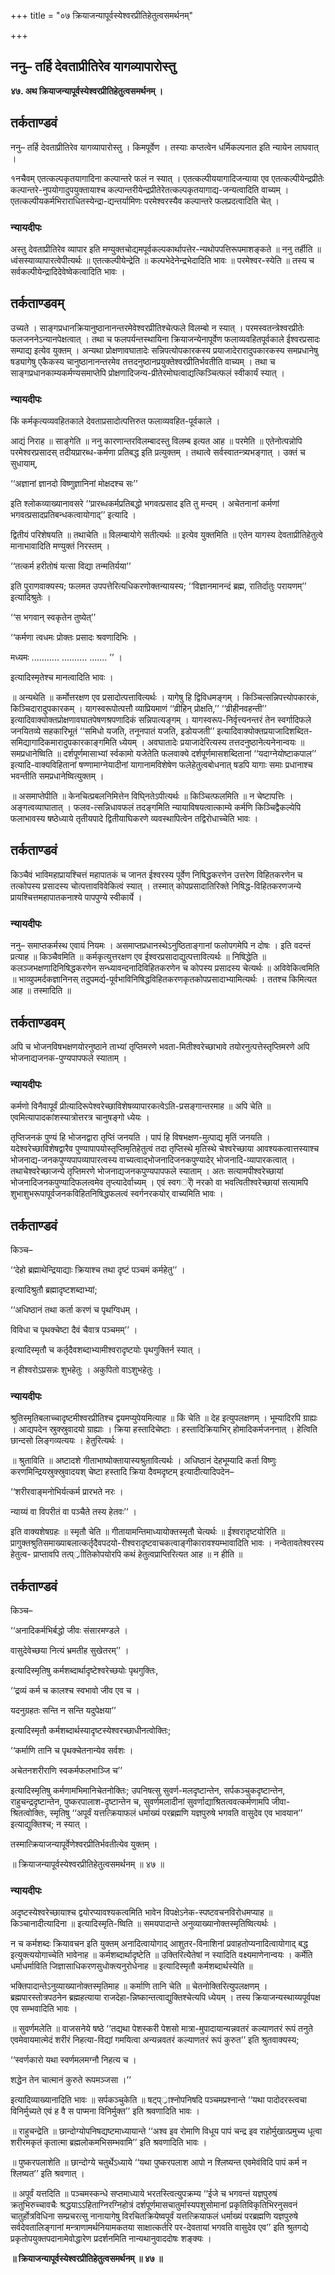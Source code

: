 +++
title = "०७ क्रियाजन्यापूर्वस्येश्वरप्रीतिहेतुत्वसमर्थनम्"

+++


## ननु– तर्हि देवताप्रीतिरेव यागव्यापारोस्तु

**४७. अथ क्रियाजन्यापूर्वस्येश्वरप्रीतिहेतुत्वसमर्थनम् ।**

## **तर्कताण्डवं**

ननु– तर्हि देवताप्रीतिरेव यागव्यापारोस्तु । किमपूर्वेण । तस्याः कप्तत्वेन धर्मिकल्पनात इति न्यायेन लाघवात् ।

१नचैवम् एतत्कल्पकृतयागादिना कल्पान्तरे फलं न स्यात् ।
एतत्कल्पीययागादिजन्याया एव एतत्कल्पीयेन्द्रप्रीतेः कल्पान्तरे-नुपयोगादुपयुक्तायाश्च कल्पान्तरीयेन्द्रप्रीतेरेतत्कल्पकृतयागाद्य-जन्यत्वादिति वाच्यम् । एतत्कल्पीयकर्मभिराराधितस्येन्द्रा-द्यन्तर्यामिणः परमेश्वरस्यैव कल्पान्तरे फलप्रदत्वादिति चेत् ।

### **न्यायदीपः**

अस्तु देवताप्रीतिरेव व्यापार इति मण्युक्तचोद्यमपूर्वकल्पकार्थापत्तेर-न्यथोपपत्तिरूपमाशङ्कते ॥ ननु तर्हीति ॥ ध्वंसस्याव्यापारत्वेपीत्यर्थः ॥ एतत्कल्पीयेन्द्रेति ॥ कल्पभेदेनेन्द्रभेदादिति भावः ॥ परमेश्वर-स्येति ॥ तस्य च सर्वकल्पीयेन्द्रादिदेवेष्वेकत्वादिति भावः ।

## **तर्कताण्डवम्**

उच्यते । साङ्गप्रधानक्रियानुष्ठानानन्तरमेवेश्वरप्रीतिश्चेत्फले विलम्बो न स्यात् । परमस्वतन्त्रेश्वरप्रीतेः फलजननेऽन्यानपेक्षत्वात् । तथा च फलपर्यन्तस्थायिना क्रियाजन्येनापूर्वेण फलाव्यवहितपूर्वकाले ईश्वरप्रसादः सम्पाद्य इत्येव युक्तम् । अन्यथा प्रोक्षणावघातादेः सन्निपत्योपकारकस्य प्रयाजादेरारादुपकारकस्य समप्रधानेषु षड्यागेषु एकैकस्य चानुष्ठानानन्तरमेव तत्तदनुष्ठानप्रयुक्तेश्वरप्रीतिर्भवतीति वाच्यम् । तथा च साङ्गप्रधानकाम्यकर्मण्यसमाप्तेपि प्रोक्षणादिजन्य-प्रीतेरमोघत्वाद्यत्किञ्चित्फलं स्वीकार्यं स्यात् ।

### **न्यायदीपः**

किं कर्मकृत्यव्यवहितकाले देवताप्रसादोत्पत्तिरुत फलाव्यवहित-पूर्वकाले ।

आद्यं निराह ॥ साङ्गेति ॥ ननु कारणान्तरविलम्बादस्तु विलम्ब इत्यत आह ॥ परमेति ॥ एतेनोत्पन्नोपि परमेश्वरप्रसादस् तदीयप्रारब्ध-कर्मणा प्रतिबद्ध इति प्रत्युक्तम् । तथात्वे सर्वस्वातन्त्र्यभङ्गात् । उक्तं च सुधायाम्,

‘‘अज्ञानां ज्ञानदो विष्णुज्ञानिनां मोक्षदश्च सः’’

इति श्लोकव्याख्यानावसरे ‘‘प्रारब्धकर्मप्रतिबद्धो भगवत्प्रसाद इति तु मन्दम् । अचेतनानां कर्मणां भगवत्प्रसादप्रतिबन्धकत्वायोगाद्’’ इत्यादि ।

द्वितीयं परिशेषयति ॥ तथाचेति ॥ विलम्बायोगे सतीत्यर्थः ॥ इत्येव युक्तमिति ॥ एतेन यागस्य देवताप्रीतिहेतुत्वे मानाभावादिति मण्युक्तं निरस्तम् ।

‘‘तत्कर्म हरीतोषं यत्सा विद्या तन्मतिर्यया’’

इति पुराणवाक्यस्य; फलमत उपपत्तेरित्यधिकरणोक्तन्यायस्य; ‘‘विज्ञानमानन्दं ब्रह्म, रातिर्दातुः परायणम्’’ इत्यादिश्रुतेः ।

‘‘स भगवान् स्वकृतेन तुष्येत्’’

‘‘कर्मणा त्वधमः प्रोक्तः प्रसादः श्रवणादिभिः ।

मध्यमः ........... .......... ....... ’’ ।

इत्यादिस्मृतेश्च मानत्वादिति भावः ।

॥ अन्यथेति ॥ कर्मोत्तरक्षण एव प्रसादोत्पत्तावित्यर्थः । यागेषु हि द्विविधमङ्गम् । किञ्चित्सन्निपत्त्योपकारकं, किञ्चिदारादुपकारकम् । यागस्वरूपोत्पत्तौ व्याप्रियमाणं ‘‘व्रीहिन् प्रोक्षति,’’ ‘‘व्रीहीनवहन्ती’’ इत्यादिवाक्योक्तप्रोक्षणावघातपेषणश्रपणादिकं सन्निपात्यङ्गम् । यागस्वरूप-निर्वृत्त्यनन्तरं तेन स्वर्गादिफले जनयितव्ये सहकारिभूतं ‘‘समिधो यजति, तनूनपातं यजति, इडोयजती’’ इत्यादिवाक्योक्तप्रयाजादिशब्दित-समिद्यागादिकमारादुपकारकाङ्गमिति ध्येयम् । अवघातादेः प्रयाजादेरित्यस्य तत्तदनुष्ठानेत्यनेनान्वयः ॥ समप्रधानेष्विति ॥ दर्शपूर्णमासाभ्यां र्स्वकामो यजेतेति फलवाक्ये दर्शपूर्णमासशब्दितानां ‘‘यदाग्नेयोष्टाकपाल’’ इत्यादि-वाक्यविहितानां षण्णामाग्नेयादीनां यागानामविशेषेण फलेहेतुत्वबोधनात् षडपि यागाः समाः प्रधानाश्च भवन्तीति समप्रधानेष्वित्युक्तम् ।

॥ असमाप्तेपीति ॥ केनचित्प्रबलनिमित्तेन विघि्नतेऽपीत्यर्थः ॥ किञ्चित्फलमिति ॥ न चेष्टापत्तिः । अङ्गत्वव्याघातात् । फलव-त्सन्निधावफलं तदङ्गमिति न्यायाविषयत्वात्काम्ये कर्मणि किञ्चिद्वैकल्येपि फलाभावस्य षष्ठेध्याये तृतीयपादे द्वितीयाघिकरणे व्यवस्थापित्वेन तद्विरोधाच्चेति भावः ।

## **तर्कताण्डवं**

किञ्चैवं भाविमहाप्रायश्चित्तं महापातकं च जानत ईश्वरस्य पूर्वेण निषिद्धकरणेन उत्तरेण विहितकरणेन च तत्कोपस्य प्रसादस्य चोत्पत्तावविवेकित्वं स्यात् । तस्मात् कोपप्रसादातिरिक्ते निषिद्ध-विहितकरणजन्ये प्रायश्चित्तमहापातकनाश्ये पापपुण्ये स्वीकार्ये ।

### **न्यायदीपः**

ननु– समाप्तकर्मस्थ एवायं नियमः । असमाप्तप्रधानस्थेऽनुष्ठिताङ्गानां फलोपगमेपि न दोषः । इति वदन्तं प्रत्याह ॥ किञ्चैवमिति ॥ कर्मकृत्युत्तरक्षण एव ईश्वरप्रसादाद्युत्पत्तावित्यर्थः ॥ निषिद्धेति ॥ कलञ्जभक्षणादिनिषिद्धकरणेन सन्ध्यावन्दनादिविहितकरणेन च कोपस्य प्रसादस्य चेत्यर्थः ॥ अविवेकित्वमिति ॥ भाव्युपमर्दकज्ञानिनस् तदुपमर्द्य-पूर्वभाविनिषिद्धविहितकरणकृतकोपप्रसादाभ्यामित्यर्थः । ततश्च किमित्यत आह ॥ तस्मादिति ॥

## **तर्कताण्डवम्**

अपि च भोजनविषभक्षणयोरनुष्ठाने ताभ्यां तृप्तिमरणे भवता-मितीश्वरेच्छाभावे तयोरनुत्पत्तेस्तृप्तिमरणे अपि भोजनाद्यजनक-पुण्यपापफले स्याताम् ।

### **न्यायदीपः**

कर्मणो विनैवापूर्वं प्रीत्यादिरूपेश्वरेच्छाविशेषव्यापारकत्वेऽति-प्रसङ्गान्तरमाह ॥ अपि चेति ॥ एवमित्यापादकांशस्यात्रोत्तरत्र चानुषङ्गो ध्येयः ।

तृप्तिजनकं पुण्यं हि भोजनद्वारा तृप्तिं जनयति । पापं हि विषभक्षण-मुत्पाद्य मृतिं जनयति । यदेश्वरेच्छाविशेषद्वारैव पुण्यापापयोस्तृप्तिमृतिहेतुत्वं तदा तृप्तिस्थे मृतिस्थे चेश्वरेच्छाया आवश्यकत्वात्तस्याश्च भोजनाद्य-जनकपुण्यपापव्यापारत्वस्य वाच्यत्वाद्भोजनादिजनकपुण्यादेर् भोजनादि-व्यापारकत्वात् । तथाचेश्वरेच्छाजन्ये तृप्तिमरणे भोजनाद्यजनकपुण्यपापफले स्याताम् । अतः सत्यामपीश्वरेच्छायां भोजनादिजनकपुण्यादिफलत्वमेव तृप्त्यादेर्वाच्यम् । एवं स्वगर्ोे नरको वा भवत्वितीश्वरेच्छायां सत्यामपि शुभाशुभरूपापूर्वजनकविहितनिषिद्धफलत्वं स्वर्गनरकयोर् वाच्यमिति भावः ।

## **तर्कताण्डवं**

किञ्च–

‘‘देहो ब्रह्माथेन्द्रियाद्याः क्रियाश्च तथा दृष्टं पञ्चमं कर्महेतु’’ ।

इत्यादिश्रुतौ ब्रह्मादृष्टशब्दाभ्यां;

‘‘अधिष्ठानं तथा कर्ता करणं च पृथग्विधम् ।

विविधा च पृथक्चेष्टा दैवं चैवात्र पञ्चमम्’’ ।

इत्यादिस्मृतौ च कर्तृदैवशब्दाभ्यामीश्वरादृष्टयोः पृथगुक्तिर्न स्यात् ।

न हीश्वरोऽप्रसन्नः शुभहेतुः । अकुपितो वाऽशुभहेतुः ।

### **न्यायदीपः**

श्रुतिस्मृतिबलाच्चादृष्टमीश्वरप्रीतिश्च द्वयमप्युपेयमित्याह ॥ किं चेति ॥ देह इत्युपलक्षणम् । भूम्यादिरपि ग्राह्यः । आद्यपदेन स्रुक्स्रुवादयो ग्राह्याः । क्रिया हस्तादिचेष्टाः । हस्तादिक्रियाभिर् होमादिकर्मजननात् । हेत्विति छान्दसो लिङ्गव्यत्ययः । हेतुरित्यर्थः ।

॥ श्रुताविति ॥ अष्टादशे गीताभाष्योक्तायास्यश्रुतावित्यर्थः । अधिष्ठानं देहभूम्यादि कर्ता विष्णुः करणमिन्द्रियस्रुक्स्रुवादयश् चेष्टा हस्तादि क्रिया दैवमदृष्टम् इत्यादीत्यादिपदेन–

‘‘शरीरवाङ्मनोभिर्यत्कर्म प्रारभते नरः ।

 न्याय्यं वा विपरीतं वा पञ्चैते तस्य हेतवः’’ ।

इति वाक्यशेषग्रहः ॥ स्मृतौ चेति ॥ गीतायामन्तिमाध्यायोक्तस्मृतौ चेत्यर्थः ॥ ईश्वरादृष्टयोरिति ॥ प्रागुक्तश्रुतिसमाख्याबलात्कर्तृदैवपदयो-रीश्वरादृष्टवाचकत्वाङ्गीकारावश्यम्भावादिति भावः । नन्वेतावतेश्वरस्य हेतुत्व- प्राप्तावपि तत्प््राीतिकोपयोरपि कथं हेतुत्वप्राप्तिरित्यत आह ॥ न हीति ॥

## **तर्कताण्डवं**

किञ्च–

‘‘अनादिकर्मभिर्बद्धो जीवः संसारमण्डले ।

वासुदेवेच्छया नित्यं भ्रमतीह सुखेतरम्’’ ।

इत्यादिस्मृतिषु कर्मशब्दार्थादृष्टेश्वरेच्छयोः पृथगुक्तिः,

‘‘द्रव्यं कर्म च कालश्च स्वभावो जीव एव च ।

यदनुग्रहतः सन्ति न सन्ति यदुपेक्षया’’

इत्यादिस्मृतौ कर्मशब्दार्थस्यादृष्टस्येश्वरच्छाधीनत्वोक्तिः;

‘‘कर्माणि तानि च पृथक्चेतनान्येव सर्वशः ।

अचेतनशरीराणि स्वकर्मफलभाञ्जि च’’

इत्यादिस्मृतिषु कर्मणामभिमानिचेतनोक्तिः; उपनिषत्सु सुवर्ण-मलदृष्टान्तेन, सर्पकञ्चुकदृष्टान्तेन, राहुचन्द्रदृष्टान्तेन, पुष्करपालाश-दृष्टान्तेन च, सुवर्णमलादीनां सुवर्णाद्याश्रितत्ववत्कर्मणामपि जीवा-श्रितत्वोक्तिः, स्मृतिषु ‘‘अपूर्वं यत्तत्क्रियाफलं धर्माख्यं परब्रह्मणि यज्ञपुरुषे भगवति वासुदेव एव भावयान’’ इत्याद्युक्तिश्च; न स्यात् ।

तस्मात्क्रियाजन्यापूर्वेणेश्वरप्रीतिर्भवतीत्येव युक्तम् ।

॥ क्रियाजन्यापूर्वस्येश्वरप्रीतिहेतुत्वसमर्थनम् ॥ ४७ ॥

### **न्यायदीपः**

अदृष्टस्येश्वरेच्छायाश्च द्वयोरप्यावश्यकत्वमिति भावेन विपक्षेऽनेक-स्पष्टवचनविरोधमप्याह ॥ किञ्चानादीत्यादिना ॥ इत्यादिस्मृति-ष्विति ॥ समयपादान्ते अनुव्याख्यानोक्तस्मृतिष्वित्यर्थः ।

न च कर्मशब्दः क्रियावचन इति युक्तम् अनादित्वायोगाद् आशुतर-विनाशिनां प्रवाहतोप्यनादित्वायोगाद् बद्ध इत्युक्त्ययोगाच्चेति भावेनाह ॥ कर्मशब्दार्थादृष्टेति ॥ उक्तिरित्येेतेषां न स्यादिति वक्ष्यमाणेनान्वयः । कर्मेति धर्माधर्माविति जिज्ञासाधिकरणसुधोक्त्यनुरोधेनाह ॥ इत्यादिस्मृतौ कर्मशब्दार्थस्येति ॥

भक्तिपादान्तेऽनुव्याख्यानोक्तस्मृतिमाह ॥ कर्माणि तानि चेति ॥ चेतनोक्तिरित्युपलक्षणम् । ब्रह्मपारस्तोत्रपठनेन ब्रह्महत्याया राजदेहा-न्निष्कान्तत्वाद्युक्तिश्चेत्यपि ध्येयम् । तस्य क्रियाजन्यस्थाय्यपूर्वपक्ष एव सम्भवादिति भावः ।

॥ सुवर्णमलेति ॥ वाजसनेये षष्ठे ‘‘तद्यथा पेशस्करी पेशसो मात्रा-मुपादायान्यन्नवतरं कल्याणतरं रूपं तनुते एवमेवायमात्मेदं शरीरं निहत्या-विद्यां गमयित्वा अन्यन्नवतरं कल्याणतरं रूपं कुरुत’’ इति श्रुतवाक्यस्य;

‘‘स्वर्णकारो यथा स्वर्णमलमग्नौ निहत्य च ।

शद्धेन तेन चात्मानं कुरुते रूपमञ्जसा ।’’

इत्यादिव्याख्यानादिति भावः ॥ सर्पकञ्चुकेति ॥ षट्प््राश्नोपनिषदि पञ्चमप्रश्नान्ते ‘‘यथा पादोदरस्त्वचा विनिर्मुच्यते एवं ह वै स पाप्मना विनिर्मुक्त’’ इति श्रवणादिति भावः ।

॥ राहुचन्द्रेति ॥ छान्दोग्योपनिषद्यष्टमाध्यायान्ते ‘‘अश्व इव रोमाणि विधूय पापं चन्द्र इव राहोर्मुखात्प्रमुच्य धूत्वा शरीरमकृतं कृतात्मा ब्रह्मलोकमभिसम्भवामि’’ इति श्रवणादिति भावः ।

॥ पुष्करपलाशेति ॥ छान्दोग्ये चतुर्थेऽध्याये ‘‘यथा पुष्करपलाश आपो न श्लिष्यन्त एवमेवंविदि पापं कर्म न श्लिष्यत’’ इति श्रवणात् ।

॥ अपूर्वं यत्तदिति ॥ पञ्चमस्कन्धे सप्तमाध्याये भरतस्त्वित्युपक्रम्य ‘‘ईजे च भगवन्तं यज्ञपुरुषं क्रतुभिरुच्चावचैः श्रद्धयाऽऽहिताग्निरग्निहोत्रं दर्शपूर्णमासचातुर्मास्यपशुसोमानां प्रकृतिविकृतिभिरनुसवनं चातुर्होत्रविधिना सम्प्रचरत्सु नानायागेषु विरचितक्रियेष्वपूर्वं यत्तत्क्रियाफलं धर्माख्यं परब्रह्मणि यज्ञपुरुषे सर्वदेवतालिङ्गानां मन्त्राणामर्थनियामकतया साक्षात्कर्तरि पर-देवतायां भगवति वासुदेव एव’’ इति श्रुतगद्ये प्रकृतोपयुक्तपदानामेवोद्धारेण प्रदर्शनमिति नान्यथानुवाददोषः शङ्क्यः ।

**॥ क्रियाजन्यापूर्वस्येश्वरप्रीतिहेतुत्वसमर्थनम् ॥ ४७ ॥**

